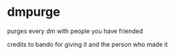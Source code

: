 # dmpurge
purges every dm with people you have friended


credits to bando for giving it and the person who made it
